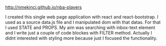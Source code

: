 http://nmekinci.github.io/nba-players


I created this single web page application with react and react-bootstrap. I used as a source data.js file and I manipulated dom with that datas. For that I used STATE and PROPS. My aim was searching with inbox-text element and I write just a couple of code blockes with FILTER method. Actually I didnt interested with styling more because just I focused the functionality. 
